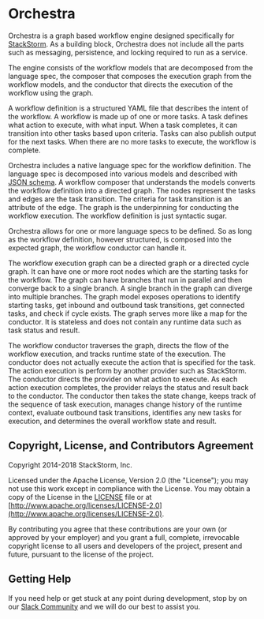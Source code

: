 # Orchestra

Orchestra is a graph based workflow engine designed specifically for
[StackStorm](https://github.com/StackStorm/st2). As a building block, Orchestra does not include
all the parts such as messaging, persistence, and locking required to run as a service.

The engine consists of the workflow models that are decomposed from the language spec, the composer
that composes the execution graph from the workflow models, and the conductor that directs the
execution of the workflow using the graph.

A workflow definition is a structured YAML file that describes the intent of the workflow. A
workflow is made up of one or more tasks. A task defines what action to execute, with what input.
When a task completes, it can transition into other tasks based upon criteria. Tasks can also
publish output for the next tasks. When there are no more tasks to execute, the workflow is
complete.

Orchestra includes a native language spec for the workflow definition. The language spec is
decomposed into various models and described with [JSON schema](http://json-schema.org/). A
workflow composer that understands the models converts the workflow definition into a directed
graph. The nodes represent the tasks and edges are the task transition. The criteria for task
transition is an attribute of the edge. The graph is the underpinning for conducting the workflow
execution. The workflow definition is just syntactic sugar.

Orchestra allows for one or more language specs to be defined. So as long as the workflow
definition, however structured, is composed into the expected graph, the workflow conductor can
handle it.

The workflow execution graph can be a directed graph or a directed cycle graph. It can have one or
more root nodes which are the starting tasks for the workflow. The graph can have branches that run
in parallel and then converge back to a single branch. A single branch in the graph can diverge into
multiple branches. The graph model exposes operations to identify starting tasks, get inbound and
outbound task transitions, get connected tasks, and check if cycle exists. The graph serves more
like a map for the conductor. It is stateless and does not contain any runtime data such as task
status and result.

The workflow conductor traverses the graph, directs the flow of the workflow execution, and
tracks runtime state of the execution. The conductor does not actually execute the action that is
specified for the task. The action execution is perform by another provider such as StackStorm. The
conductor directs the provider on what action to execute. As each action execution completes, the
provider relays the status and result back to the conductor. The conductor then takes the state
change, keeps track of the sequence of task execution, manages change history of the runtime
context, evaluate outbound task transitions, identifies any new tasks for execution, and determines
the overall workflow state and result.

## Copyright, License, and Contributors Agreement

Copyright 2014-2018 StackStorm, Inc.

Licensed under the Apache License, Version 2.0 (the "License"); you may not use this work except
in compliance with the License. You may obtain a copy of the License in the [LICENSE](LICENSE)
file or at [http://www.apache.org/licenses/LICENSE-2.0](http://www.apache.org/licenses/LICENSE-2.0).

By contributing you agree that these contributions are your own (or approved by your employer) and
you grant a full, complete, irrevocable copyright license to all users and developers of the
project, present and future, pursuant to the license of the project.

## Getting Help

If you need help or get stuck at any point during development, stop by on our
[Slack Community](https://stackstorm.com/community-signup) and we will do our best to assist you.
